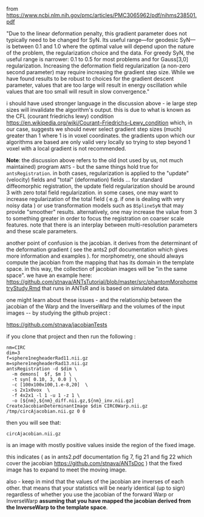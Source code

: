 from https://www.ncbi.nlm.nih.gov/pmc/articles/PMC3065962/pdf/nihms238501.pdf

"Due to the linear deformation penalty, this gradient parameter does not typically need to be changed for SyN. Its useful range—for geodesic SyN—is between 0.1 and 1.0 where the optimal value will depend upon the nature of the problem, the regularization choice and the data. For greedy SyN, the useful range is narrower: 0.1 to 0.5 for most problems and for Gauss[3,0] regularization. Increasing the deformation field regularization (a non-zero second parameter) may require increasing the gradient step size. While we have found results to be robust to choices for the gradient descent parameter, values that are too large will result in energy oscillation while values that are too small will result in slow convergence." 

​i should have used stronger language in the discussion above - ie large step sizes will invalidate the algorithm's output.​  this is due to what is known as the CFL (courant friedrichs lewy) condition https://en.wikipedia.org/wiki/Courant–Friedrichs–Lewy_condition which, in our case, suggests we should never select gradient step sizes (much) greater than 1 where 1 is in voxel coordinates.  the gradients upon which our algorithms are based are only valid very locally so trying to step beyond 1 voxel with a local gradient is not recommended.

**Note**: the discussion above refers to the old (not used by us, not much maintained) program `ANTS` - but the same things hold true for `antsRegistration`.  in both cases, regularization is applied to the "update" (velocity) fields and "total" (deformation) fields ... for standard diffeomorphic registration, the update field regularization should be around 3 with zero total field regularization.  in some cases, one may want to increase regularization of the total field ( e.g. if one is dealing with very noisy data ) or use transformation models such as `BSplineSyN` that may provide "smoother" results.  alternatively, one may increase the value from 3 to something greater in order to focus the registration on coarser scale features.  note that there is an interplay between multi-resolution parameters and these scale parameters.

another point of confusion is the jacobian.  it derives from the determinant of the deformation gradient ( see the ants2 pdf documentation which gives more information and examples ).  for morphometry, one should always compute the jacobian from the mapping that has its domain in the template space.  in this way, the collection of jacobian images will be "in the same space".  we have an example here:  https://github.com/stnava/ANTsTutorial/blob/master/src/phantomMorphometryStudy.Rmd that runs in ANTsR and is based on simulated data.

one might learn about these issues - and the relationship between the jacobian of the Warp and the InverseWarp and the volumes of the input images -- by studying the github project :

https://github.com/stnava/jacobianTests

if you clone that project and then run the following :

```
nm=CIRC
dim=3
f=sphere1negheaderRad11.nii.gz
m=sphere1negheaderRad13.nii.gz
antsRegistration -d $dim \
  -m demons[  $f, $m ] \
  -t syn[ 0.10, 3, 0.0 ] \
  -c [100x100x100,1.e-8,20]  \
  -s 2x1x0vox  \
  -f 4x2x1 -l 1 -u 1 -z 1 \
  -o [${nm},${nm}_diff.nii.gz,${nm}_inv.nii.gz]
CreateJacobianDeterminantImage $dim CIRC0Warp.nii.gz /tmp/circAjacobian.nii.gz 0 0
```

then you will see that:

```
circAjacobian.nii.gz
```

is an image with mostly positive values inside the region of the fixed image.

this indicates ( as in ants2.pdf documentation fig 7, fig 21 and fig 22  which cover the jacobian https://github.com/stnava/ANTsDoc ) that the fixed image has to expand to meet the moving image.

also - keep in mind that the values of the jacobian are inverses of each other.  that means that your statistics will be nearly identical (up to sign) regardless of whether you use the jacobian of the forward Warp or InverseWarp **assuming that you have mapped the jacobian derived from the InverseWarp to the template space**.

